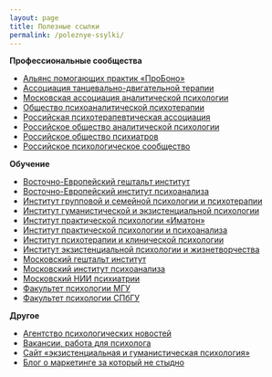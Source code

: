 ```yaml
---
layout: page
title: Полезные ссылки
permalink: /poleznye-ssylki/
---
```



<p><b>Профессиональные сообщества</b></p>
<ul>
<li><a href="http://appme.ru/">Альянс помогающих практик «ПроБоно»</a></li>
<li><a href="http://www.atdt.ru/">Ассоциация танцевально-двигательной терапии</a></li>
<li><a href="http://www.maap.ru/">Московская ассоциация аналитической психологии</a></li>
<li><a href="http://www.spp.org.ru/">Общество психоаналитической психотерапии</a></li>
<li><a href="http://www.rpa-russia.ru/">Российская психотерапевтическая ассоциация</a></li>
<li><a href="http://roapinfo.ru/">Российское общество аналитической психологии</a></li>
<li><a href="http://psychiatr.ru/">Российское общество психиатров</a></li>
<li><a href="http://psyrus.ru/">Российское психологическое сообщество</a></li>
</ul>

<p><b>Обучение</b></p>
<ul>
<li>	<a href="http://www.vegi.ru/">Восточно-Европейский гештальт институт</a></li>
<li>	<a href="http://eeip.ru/">Восточно-Европейский институт психоанализа</a></li>
<li>	<a href="http://www.igisp.ru/igisp/index.php">Институт групповой и&nbsp;семейной психологии и&nbsp;психотерапии</a></li>
<li>	<a href="http://hepi.lt/ru/%D0%B3%D0%BB%D0%B0%D0%B2%D0%BD%D0%B0%D1%8F/">Институт гуманистической и&nbsp;экзистенциальной психологии</a></li>
<li>	<a href="http://www.imaton.ru/">Институт практической психологии «Иматон» </a></li>
<li>	<a href="http://www.psychol.ru/">Институт практической психологии и&nbsp;психоанализа </a></li>
<li>	<a href="http://psyinst.ru/">Институт психотерапии и&nbsp;клинической психологии</a></li>
<li>	<a href="http://institut.smysl.ru/">Институт экзистенциальной психологии и&nbsp;жизнетворчества</a></li>
<li>	<a href="http://www.gestalt.ru/">Московский гештальт институт</a></li>
<li>	<a href="http://www.inpsycho.ru/">Московский институт психоанализа</a></li>
<li>	<a href="http://www.mniip.org/">Московский НИИ психиатрии </a></li>
<li>	<a href="http://www.psy.msu.ru/">Факультет психологии МГУ</a></li>
<li>	<a href="http://www.psy.spbu.ru/">Факультет психологии СПбГУ</a></li>
</ul>
<p><b>Другое</b></p>
<ul>
<li>	<a href="http://psypress.ru/">Агентство психологических новостей </a></li>
<li>	<a href="https://ru.jooble.org/%D1%80%D0%B0%D0%B1%D0%BE%D1%82%D0%B0-%D0%BF%D1%81%D0%B8%D1%85%D0%BE%D0%BB%D0%BE%D0%B3">Вакансии, работа для психолога </a></li>
<li>	<a href="http://hpsy.ru/">Сайт «экзистенциальная и&nbsp;гуманистическая психология»</a></li>
<li>	<a href="https://bartoshevich.by/">Блог о&nbsp;маркетинге за который не стыдно</a></li>
</ul>

